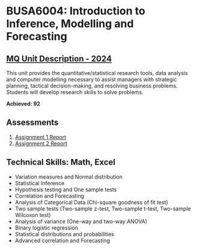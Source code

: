 # BUSA6004: Introduction to Inference, Modelling and Forecasting
## [MQ Unit Description - 2024](https://coursehandbook.mq.edu.au/2024/units/BUSA6004?year=2024)
This unit provides the quantitative/statistical research tools, data analysis and computer modelling necessary to assist managers with strategic planning, tactical decision-making, and resolving business problems. Students will develop research skills to solve problems.

**Achieved: 92**

## Assessments
1. [Assignment 1 Report](https://github.com/audreyngnn/Master-of-Business-Analytics/blob/main/Technical%20Programming/BUSA6004/Assignment1_48144134.pdf)
2. [Assignment 2 Report](https://github.com/audreyngnn/Master-of-Business-Analytics/blob/main/Technical%20Programming/BUSA6004/BUSA6004%20-%20Assignment%202.pdf)

## Technical Skills: Math, Excel
- Variation measures and Normal distribution
- Statistical Inference
- Hypothesis testing and One sample tests
- Correlation and Forecasting
- Analysis of Categorical Data (Chi-square goodness of fit test)
- Two sample tests (Two-sample z-test, Two-sample t-test, Two-sample Wilcoxon test)
- Analysis of variance (One-way and two-way ANOVA)
- Binary logistic regression
- Statistical distributions and probabilities
- Advanced correlation and Forecasting
